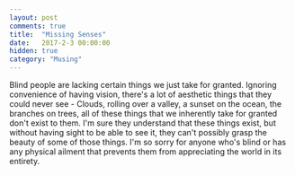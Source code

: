 ```yaml
---
layout: post
comments: true
title:  "Missing Senses"
date:   2017-2-3 00:00:00
hidden: true
category: "Musing"
---
```


Blind people are lacking certain things we just take for granted. Ignoring convenience of having vision, there's a lot of aesthetic things that they could never see - Clouds, rolling over a valley, a sunset on the ocean, the branches on trees, all of these things that we inherently take for granted don't exist to them. I'm sure they understand that these things exist, but without having sight to be able to see it, they can't possibly grasp the beauty of some of those things. I'm so sorry for anyone who's blind or has any physical ailment that prevents them from appreciating the world in its entirety.
